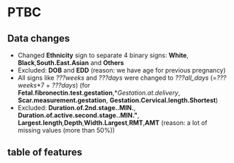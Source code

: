 # PTBC

## Data changes
- Changed **Ethnicity** sign to separate 4 binary signs: **White**, **Black**,**South.East.Asian** and **Others**
- Excluded: **DOB** and **EDD** (reason: we have age for previous pregnancy)
- All signs like *???weeks* and *???days* were changed to *???all_days* (=*???weeks*\*7 + *???days*) (for 
**Fetal.fibronectin.test.gestation**,**Gestation.at.delivery*, **Scar.measurement.gestation**, **Gestation.Cervical.length.Shortest**)
- Excluded: **Duration.of.2nd.stage..MIN.**, **Duration.of.active.second.stage..MIN."**,
**Largest.length**,**Depth**,**Width.Largest**,**RMT**,**AMT**  (reason: a lot of missing values (more than 50%))
## table of features
## 
